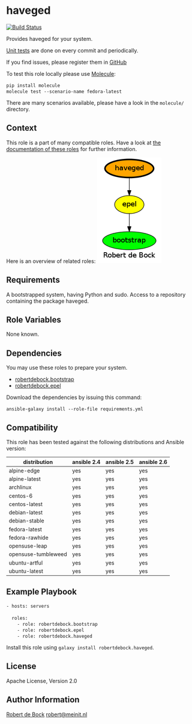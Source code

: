 haveged
=========

[![Build Status](https://travis-ci.org/robertdebock/ansible-role-haveged.svg?branch=master)](https://travis-ci.org/robertdebock/ansible-role-haveged)

Provides haveged for your system.

[Unit tests](https://travis-ci.org/robertdebock/ansible-role-haveged) are done on every commit and periodically.

If you find issues, please register them in [GitHub](https://github.com/robertdebock/ansible-role-haveged/issues)

To test this role locally please use [Molecule](https://github.com/metacloud/molecule):
```
pip install molecule
molecule test --scenario-name fedora-latest
```
There are many scenarios available, please have a look in the `molecule/` directory.

Context
--------
This role is a part of many compatible roles. Have a look at [the documentation of these roles](https://robertdebock.nl/) for further information.

Here is an overview of related roles:
![dependencies](https://raw.githubusercontent.com/robertdebock/drawings/artifacts/haveged.png "Dependency")

Requirements
------------

A bootstrapped system, having Python and sudo.
Access to a repository containing the package haveged.

Role Variables
--------------

None known.

Dependencies
------------

You may use these roles to prepare your system.

- [robertdebock.bootstrap](https://travis-ci.org/robertdebock/ansible-role-bootstrap)
- [robertdebock.epel](https://travis-ci.org/robertdebock/ansible-role-epel)

Download the dependencies by issuing this command:
```
ansible-galaxy install --role-file requirements.yml
```

Compatibility
-------------

This role has been tested against the following distributions and Ansible version:

|distribution|ansible 2.4|ansible 2.5|ansible 2.6|
|------------|-----------|-----------|-----------|
|alpine-edge|yes|yes|yes|
|alpine-latest|yes|yes|yes|
|archlinux|yes|yes|yes|
|centos-6|yes|yes|yes|
|centos-latest|yes|yes|yes|
|debian-latest|yes|yes|yes|
|debian-stable|yes|yes|yes|
|fedora-latest|yes|yes|yes|
|fedora-rawhide|yes|yes|yes|
|opensuse-leap|yes|yes|yes|
|opensuse-tumbleweed|yes|yes|yes|
|ubuntu-artful|yes|yes|yes|
|ubuntu-latest|yes|yes|yes|

Example Playbook
----------------

```
- hosts: servers

  roles:
    - role: robertdebock.bootstrap
    - role: robertdebock.epel
    - role: robertdebock.haveged
```

Install this role using `galaxy install robertdebock.haveged`.

License
-------

Apache License, Version 2.0

Author Information
------------------

[Robert de Bock](https://robertdebock.nl/) <robert@meinit.nl>
